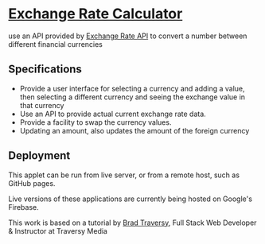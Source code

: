 # [Exchange Rate Calculator](https://currency-exchange-rates-ef59c.firebaseapp.com/)

use an API provided by [Exchange Rate API](https://www.exchangerate-api.com/) to convert a number between different financial currencies

## Specifications

* Provide a user interface for selecting a currency and adding a value, then selecting a different currency and seeing the exchange value in that currency
* Use an API to provide actual current exchange rate data.
* Provide a facility to swap the currency values.
* Updating an amount, also updates the amount of the foreign currency

## Deployment

This applet can be run from live server, or from a remote host, such as GitHub pages.

Live versions of these applications are currently being hosted on Google's Firebase.

This work is based on a tutorial by [Brad Traversy](https://www.udemy.com/user/brad-traversy/), Full Stack Web Developer & Instructor at Traversy Media
